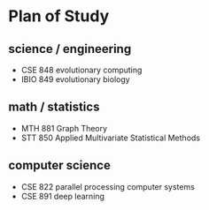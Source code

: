 # Plan of Study

## science / engineering
* CSE 848 evolutionary computing
* IBIO 849 evolutionary biology

## math / statistics
* MTH 881 Graph Theory
* STT 850 Applied Multivariate Statistical Methods

## computer science
* CSE 822 parallel processing computer systems
* CSE 891 deep learning

